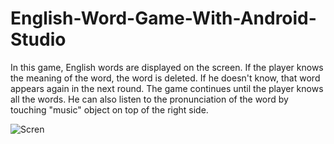 # English-Word-Game-With-Android-Studio
In this game, English words are displayed on the screen. If the player knows the meaning of the word, the word is deleted. If he doesn't know, that word appears again in the next round. The game continues until the player knows all the words. He can also listen to the pronunciation of the word by touching "music" object on top of the right side.

 ![Scren](https://github.com/rukiyecanli1/English-Word-Game-With-Android-Studio/assets/55897506/1c767f7d-df55-414c-9735-a8651c055206)

